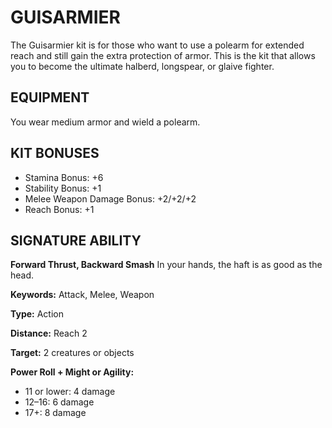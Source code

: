 # GUISARMIER

The Guisarmier kit is for those who want to use a polearm for extended reach and still gain the extra protection of armor. This is the kit that allows you to become the ultimate halberd, longspear, or glaive fighter.

## EQUIPMENT

You wear medium armor and wield a polearm.

## KIT BONUSES

-   Stamina Bonus: +6
-   Stability Bonus: +1
-   Melee Weapon Damage Bonus: +2/+2/+2
-   Reach Bonus: +1

## SIGNATURE ABILITY

**Forward Thrust, Backward Smash** In your hands, the haft is as good as the head.

**Keywords:** Attack, Melee, Weapon

**Type:** Action

**Distance:** Reach 2

**Target:** 2 creatures or objects

**Power Roll + Might or Agility:**

-   11 or lower: 4 damage
-   12–16: 6 damage
-   17+: 8 damage
